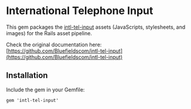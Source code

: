 # International Telephone Input

This gem packages the [intl-tel-input](https://github.com/Bluefieldscom/intl-tel-input) assets (JavaScripts, stylesheets, and images) for the Rails asset pipeline.

Check the original documentation here:
[https://github.com/Bluefieldscom/intl-tel-input](https://github.com/Bluefieldscom/intl-tel-input)

## Installation

Include the gem in your Gemfile:

    gem 'intl-tel-input'
